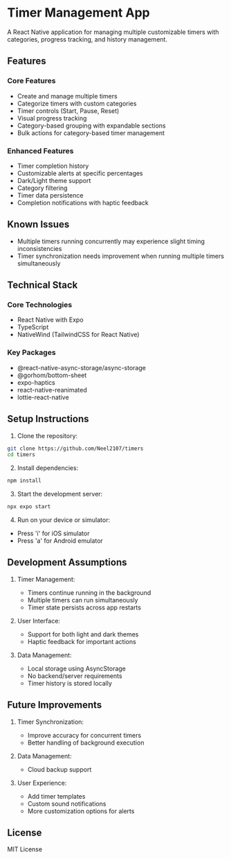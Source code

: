   # Timer Management App
  
  A React Native application for managing multiple customizable timers with categories, progress tracking, and history management.
  
  ## Features
  
  ### Core Features
  - Create and manage multiple timers
  - Categorize timers with custom categories
  - Timer controls (Start, Pause, Reset)
  - Visual progress tracking
  - Category-based grouping with expandable sections
  - Bulk actions for category-based timer management
  
  ### Enhanced Features
  - Timer completion history
  - Customizable alerts at specific percentages
  - Dark/Light theme support
  - Category filtering
  - Timer data persistence
  - Completion notifications with haptic feedback
  
  ## Known Issues
  - Multiple timers running concurrently may experience slight timing inconsistencies
  - Timer synchronization needs improvement when running multiple timers simultaneously
  
  ## Technical Stack
  
  ### Core Technologies
  - React Native with Expo
  - TypeScript
  - NativeWind (TailwindCSS for React Native)
  
  ### Key Packages
  - @react-native-async-storage/async-storage
  - @gorhom/bottom-sheet
  - expo-haptics
  - react-native-reanimated
  - lottie-react-native
  
  ## Setup Instructions
  
  1. Clone the repository:
  ```bash
  git clone https://github.com/Neel2107/timers
  cd timers
  ```
  
  2. Install dependencies:
  ```bash
  npm install
  ```
  
  3. Start the development server:
  ```bash
  npx expo start
  ```
  
  4. Run on your device or simulator:
  - Press 'i' for iOS simulator
  - Press 'a' for Android emulator
  
  ## Development Assumptions
  
  1. Timer Management:
     - Timers continue running in the background
     - Multiple timers can run simultaneously
     - Timer state persists across app restarts
  
  2. User Interface:
     - Support for both light and dark themes
     - Haptic feedback for important actions
  
  3. Data Management:
     - Local storage using AsyncStorage
     - No backend/server requirements
     - Timer history is stored locally
  
  
  ## Future Improvements
  
  1. Timer Synchronization:
     - Improve accuracy for concurrent timers
     - Better handling of background execution
  
  2. Data Management:
     - Cloud backup support
  
  3. User Experience:
     - Add timer templates
     - Custom sound notifications
     - More customization options for alerts
  
  ## License
  
  MIT License